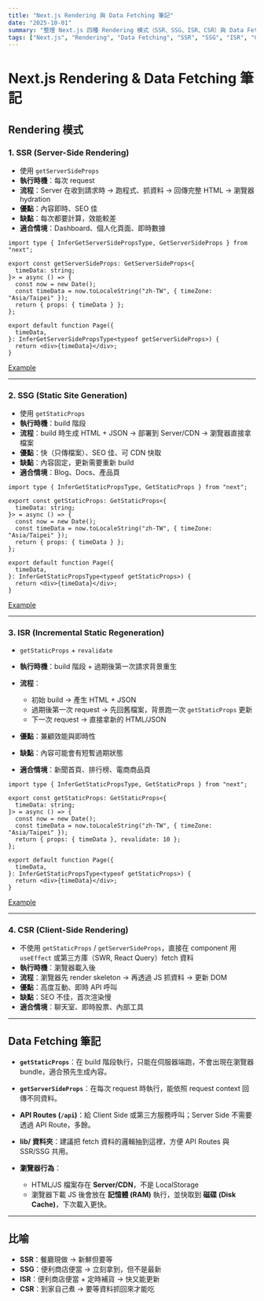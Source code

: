 ```yaml
---
title: "Next.js Rendering 與 Data Fetching 筆記"
date: "2025-10-01"
summary: "整理 Next.js 四種 Rendering 模式（SSR、SSG、ISR、CSR）與 Data Fetching 方法的差異、流程與適合場景。"
tags: ["Next.js", "Rendering", "Data Fetching", "SSR", "SSG", "ISR", "CSR"]
---
```


# Next.js Rendering & Data Fetching 筆記

## Rendering 模式

### 1. **SSR (Server-Side Rendering)**

- 使用 `getServerSideProps`
- **執行時機**：每次 request
- **流程**：Server 在收到請求時 → 跑程式、抓資料 → 回傳完整 HTML → 瀏覽器 hydration
- **優點**：內容即時、SEO 佳
- **缺點**：每次都要計算，效能較差
- **適合情境**：Dashboard、個人化頁面、即時數據

```tsx
import type { InferGetServerSidePropsType, GetServerSideProps } from "next";

export const getServerSideProps: GetServerSideProps<{
  timeData: string;
}> = async () => {
  const now = new Date();
  const timeData = now.toLocaleString("zh-TW", { timeZone: "Asia/Taipei" });
  return { props: { timeData } };
};

export default function Page({
  timeData,
}: InferGetServerSidePropsType<typeof getServerSideProps>) {
  return <div>{timeData}</div>;
}
```

[Example](/data-fetching/ssr)

---

### 2. **SSG (Static Site Generation)**

- 使用 `getStaticProps`
- **執行時機**：build 階段
- **流程**：build 時生成 HTML + JSON → 部署到 Server/CDN → 瀏覽器直接拿檔案
- **優點**：快（只傳檔案）、SEO 佳、可 CDN 快取
- **缺點**：內容固定，更新需要重新 build
- **適合情境**：Blog、Docs、產品頁

```tsx
import type { InferGetStaticPropsType, GetStaticProps } from "next";

export const getStaticProps: GetStaticProps<{
  timeData: string;
}> = async () => {
  const now = new Date();
  const timeData = now.toLocaleString("zh-TW", { timeZone: "Asia/Taipei" });
  return { props: { timeData } };
};

export default function Page({
  timeData,
}: InferGetStaticPropsType<typeof getStaticProps>) {
  return <div>{timeData}</div>;
}
```

[Example](/data-fetching/ssg)

---

### 3. **ISR (Incremental Static Regeneration)**

- `getStaticProps` + `revalidate`
- **執行時機**：build 階段 + 過期後第一次請求背景重生
- **流程**：

  - 初始 build → 產生 HTML + JSON
  - 過期後第一次 request → 先回舊檔案，背景跑一次 `getStaticProps` 更新
  - 下一次 request → 直接拿新的 HTML/JSON

- **優點**：兼顧效能與即時性
- **缺點**：內容可能會有短暫過期狀態
- **適合情境**：新聞首頁、排行榜、電商商品頁

```tsx
import type { InferGetStaticPropsType, GetStaticProps } from "next";

export const getStaticProps: GetStaticProps<{
  timeData: string;
}> = async () => {
  const now = new Date();
  const timeData = now.toLocaleString("zh-TW", { timeZone: "Asia/Taipei" });
  return { props: { timeData }, revalidate: 10 };
};

export default function Page({
  timeData,
}: InferGetStaticPropsType<typeof getStaticProps>) {
  return <div>{timeData}</div>;
}
```

[Example](/data-fetching/isr)

---

### 4. **CSR (Client-Side Rendering)**

- 不使用 `getStaticProps` / `getServerSideProps`，直接在 component 用 `useEffect` 或第三方庫（SWR, React Query）fetch 資料
- **執行時機**：瀏覽器載入後
- **流程**：瀏覽器先 render skeleton → 再透過 JS 抓資料 → 更新 DOM
- **優點**：高度互動、即時 API 呼叫
- **缺點**：SEO 不佳，首次渲染慢
- **適合情境**：聊天室、即時股票、內部工具

---

## Data Fetching 筆記

- **`getStaticProps`**：在 build 階段執行，只能在伺服器端跑，不會出現在瀏覽器 bundle，適合預先生成內容。
- **`getServerSideProps`**：在每次 request 時執行，能依照 request context 回傳不同資料。
- **API Routes (`/api`)**：給 Client Side 或第三方服務呼叫；Server Side 不需要透過 API Route，多餘。
- **lib/ 資料夾**：建議把 fetch 資料的邏輯抽到這裡，方便 API Routes 與 SSR/SSG 共用。
- **瀏覽器行為**：

  - HTML/JS 檔案存在 **Server/CDN**，不是 LocalStorage
  - 瀏覽器下載 JS 後會放在 **記憶體 (RAM)** 執行，並快取到 **磁碟 (Disk Cache)**，下次載入更快。

---

## 比喻

- **SSR**：餐廳現做 → 新鮮但要等
- **SSG**：便利商店便當 → 立刻拿到，但不是最新
- **ISR**：便利商店便當 + 定時補貨 → 快又能更新
- **CSR**：到家自己煮 → 要等資料抓回來才能吃

